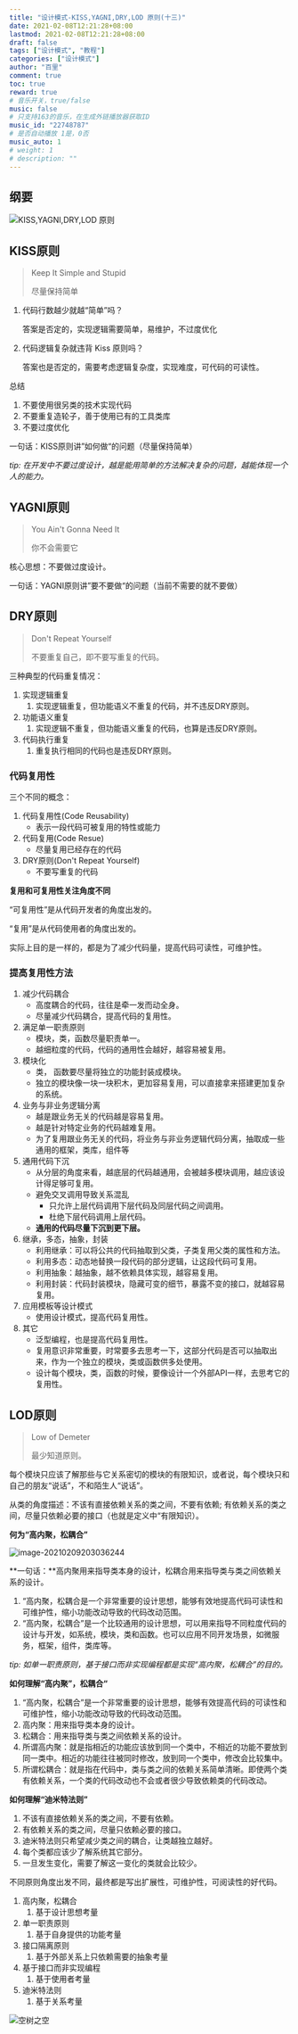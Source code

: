 ```yaml
---
title: "设计模式-KISS,YAGNI,DRY,LOD 原则(十三)"
date: 2021-02-08T12:21:28+08:00
lastmod: 2021-02-08T12:21:28+08:00
draft: false
tags: ["设计模式", "教程"]
categories: ["设计模式"]
author: "百里"
comment: true
toc: true
reward: true
# 音乐开关，true/false
music: false
# 只支持163的音乐，在生成外链播放器获取ID
music_id: "22748787"
# 是否自动播放 1是，0否
music_auto: 1
# weight: 1
# description: ""
---
```


## 纲要

![KISS,YAGNI,DRY,LOD 原则](https://img.sgfoot.com/b/20210209203935.png?imageslim)

## KISS原则

> Keep It Simple and Stupid
>
> 尽量保持简单

1. 代码行数越少就越“简单”吗？

   答案是否定的，实现逻辑需要简单，易维护，不过度优化

2. 代码逻辑复杂就违背 Kiss 原则吗？

   ​	答案也是否定的，需要考虑逻辑复杂度，实现难度，可代码的可读性。

总结

1. 不要使用很另类的技术实现代码
2. 不要重复造轮子，善于使用已有的工具类库
3. 不要过度优化

一句话：KISS原则讲”如何做“的问题（尽量保持简单）

*tip: 在开发中不要过度设计，越是能用简单的方法解决复杂的问题，越能体现一个人的能力。*

## YAGNI原则

> You Ain't Gonna Need It 
>
> 你不会需要它

核心思想：不要做过度设计。

一句话：YAGNI原则讲”要不要做“的问题（当前不需要的就不要做）



## DRY原则

> Don't Repeat Yourself
>
> 不要重复自己，即不要写重复的代码。

三种典型的代码重复情况：

1. 实现逻辑重复
   1. 实现逻辑重复，但功能语义不重复的代码，并不违反DRY原则。
2. 功能语义重复
   1. 实现逻辑不重复，但功能语义重复的代码，也算是违反DRY原则。
3. 代码执行重复
   1. 重复执行相同的代码也是违反DRY原则。

### 代码复用性

三个不同的概念：

1. 代码复用性(Code Reusability)
   - 表示一段代码可被复用的特性或能力
2. 代码复用(Code Resue)
   - 尽量复用已经存在的代码
3. DRY原则(Don't Repeat Yourself)
   - 不要写重复的代码

**复用和可复用性关注角度不同**

“可复用性”是从代码开发者的角度出发的。

“复用”是从代码使用者的角度出发的。

实际上目的是一样的，都是为了减少代码量，提高代码可读性，可维护性。

### 提高复用性方法

1. 减少代码耦合
   - 高度耦合的代码，往往是牵一发而动全身。
   - 尽量减少代码耦合，提高代码的复用性。
2. 满足单一职责原则
   - 模块，类，函数尽量职责单一。
   - 越细粒度的代码，代码的通用性会越好，越容易被复用。
3. 模块化
   - 类， 函数要尽量将独立的功能封装成模块。
   - 独立的模块像一块一块积木，更加容易复用，可以直接拿来搭建更加复杂的系统。
4. 业务与非业务逻辑分离
   - 越是跟业务无关的代码越是容易复用。
   - 越是针对特定业务的代码越难复用。
   - 为了复用跟业务无关的代码，将业务与非业务逻辑代码分离，抽取成一些通用的框架，类库，组件等
5. 通用代码下沉
   - 从分层的角度来看，越底层的代码越通用，会被越多模块调用，越应该设计得足够可复用。
   - 避免交叉调用导致关系混乱
     - 只允许上层代码调用下层代码及同层代码之间调用。
     - 杜绝下层代码调用上层代码。
   - **通用的代码尽量下沉到更下层。**
6. 继承，多态，抽象，封装
   - 利用继承：可以将公共的代码抽取到父类，子类复用父类的属性和方法。
   - 利用多态：动态地替换一段代码的部分逻辑，让这段代码可复用。
   - 利用抽象：越抽象，越不依赖具体实现，越容易复用。
   - 利用封装：代码封装模块，隐藏可变的细节，暴露不变的接口，就越容易复用。
7. 应用模板等设计模式
   - 使用设计模式，提高代码复用性。
8. 其它
   - 泛型编程，也是提高代码复用性。
   - 复用意识非常重要，时常要多去思考一下，这部分代码是否可以抽取出来，作为一个独立的模块，类或函数供多处使用。
   - 设计每个模块，类，函数的时候，要像设计一个外部API一样，去思考它的复用性。

## LOD原则

> Low of Demeter
>
> 最少知道原则。



每个模块只应该了解那些与它关系密切的模块的有限知识，或者说，每个模块只和自己的朋友“说话”，不和陌生人“说话”。

从类的角度描述：不该有直接依赖关系的类之间，不要有依赖; 有依赖关系的类之间，尽量只依赖必要的接口（也就是定义中“有限知识）。

**何为“高内聚，松耦合”**

![image-20210209203036244](https://img.sgfoot.com/b/20210209203044.png?imageslim)

**一句话：**高内聚用来指导类本身的设计，松耦合用来指导类与类之间依赖关系的设计。

1. “高内聚，松耦合是一个非常重要的设计思想，能够有效地提高代码可读性和可维护性，缩小功能改动导致的代码改动范围。
2. “高内聚，松耦合”是一个比较通用的设计思想，可以用来指导不同粒度代码的设计与开发，如系统，模块，类和函数。也可以应用不同开发场景，如微服务，框架，组件，类库等。



*tip: 如单一职责原则，基于接口而非实现编程都是实现“高内聚，松耦合”的目的。*



**如何理解“高内聚”，松耦合“**

1. “高内聚，松耦合”是一个非常重要的设计思想，能够有效提高代码的可读性和可维护性，缩小功能改动导致的代码改动范围。
2. 高内聚：用来指导类本身的设计。
3. 松耦合：用来指导类与类之间依赖关系的设计。
4. 所谓高内聚：就是指相近的功能应该放到同一个类中，不相近的功能不要放到同一类中。相近的功能往往被同时修改，放到同一个类中，修改会比较集中。
5. 所谓松耦合：就是指在代码中，类与类之间的依赖关系简单清晰。即使两个类有依赖关系，一个类的代码改动也不会或者很少导致依赖类的代码改动。

**如何理解“迪米特法则”**

1. 不该有直接依赖关系的类之间，不要有依赖。
2. 有依赖关系的类之间，尽量只依赖必要的接口。
3. 迪米特法则只希望减少类之间的耦合，让类越独立越好。
4. 每个类都应该少了解系统其它部分。
5. 一旦发生变化，需要了解这一变化的类就会比较少。

不同原则角度出发不同，最终都是写出扩展性，可维护性，可阅读性的好代码。

1. 高内聚，松耦合
   1. 基于设计思想考量
2. 单一职责原则
   1. 基于自身提供的功能考量
3. 接口隔离原则
   1. 基于外部关系上只依赖需要的抽象考量
4. 基于接口而非实现编程
   1. 基于使用者考量
5. 迪米特法则
   1. 基于关系考量






![空树之空](https://img.sgfoot.com/b/20210122112114.png?imageslim)